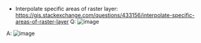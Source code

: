 * Interpolate specific areas of raster layer: https://gis.stackexchange.com/questions/433156/interpolate-specific-areas-of-raster-layer
Q:
![image](https://github.com/user-attachments/assets/d31b8a54-6067-4433-a833-7d5806d8f535)

A:
![image](https://github.com/user-attachments/assets/063405c7-025d-4561-a8d4-7aae4f6206cb)


